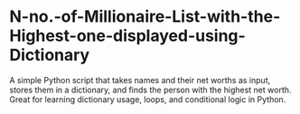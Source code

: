 # N-no.-of-Millionaire-List-with-the-Highest-one-displayed-using-Dictionary
A simple Python script that takes names and their net worths as input, stores them in a dictionary, and finds the person with the highest net worth. Great for learning dictionary usage, loops, and conditional logic in Python.
